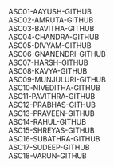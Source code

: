 ASC01-AAYUSH-GITHUB  
ASC02-AMRUTA-GITHUB  
ASC03-BAVITHA-GITHUB  
ASC04-CHANDRA-GITHUB  
ASC05-DIVYAM-GITHUB  
ASC06-GNANENDRI-GITHUB  
ASC07-HARSH-GITHUB  
ASC08-KAVYA-GITHUB  
ASC09-MUNJULURI-GITHUB  
ASC10-NIVEDITHA-GITHUB  
ASC11-PAVITHRA-GITHUB  
ASC12-PRABHAS-GITHUB  
ASC13-PRAVEEN-GITHUB  
ASC14-RAHUL-GITHUB  
ASC15-SHREYAS-GITHUB  
ASC16-SUBATHRA-GITHUB  
ASC17-SUDEEP-GITHUB  
ASC18-VARUN-GITHUB


